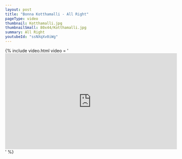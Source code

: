 ```yaml
---
layout: post
title: "Bonna Kotthamalli - All Right"
pageType: video
thumbnail: Kotthamalli.jpg
thumbnailSmall: 80x44/Kotthamalli.jpg
summary: All Right
youtubeId: "ssNXqXv0iWg"
---
```


{% include video.html video = '<iframe width="560" height="315" src="https://www.youtube.com/embed/ssNXqXv0iWg" frameborder="0" allowfullscreen></iframe>' %} 
